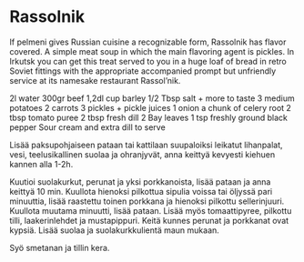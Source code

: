 # Rassolnik

If pelmeni gives Russian cuisine a recognizable form, Rassolnik has flavor covered. A simple meat soup in which the main flavoring agent is pickles. In Irkutsk you can get this treat served to you in a huge loaf of bread in retro Soviet fittings with the appropriate accompanied prompt but unfriendly service at its namesake restaurant Rassol’nik.

2l water
300gr beef
1,2dl  cup barley
1/2 Tbsp salt + more to taste
3 medium potatoes
2 carrots 
3 pickles + pickle juices
1 onion
a chunk of celery root
2 tbsp tomato puree
2 tbsp fresh dill
2 Bay leaves
1 tsp freshly ground black pepper
Sour cream and extra dill to serve

Lisää paksupohjaiseen pataan tai kattilaan suupaloiksi leikatut lihanpalat, vesi, teelusikallinen suolaa ja ohranjyvät, anna keittyä kevyesti kiehuen kannen alla 1-2h. 

Kuutioi suolakurkut, perunat ja yksi porkkanoista, lisää pataan ja anna keittyä 10 min. Kuullota hienoksi pilkottua sipulia voissa tai öljyssä pari minuuttia, lisää raastettu toinen porkkana ja hienoksi pilkottu sellerinjuuri. Kuullota muutama minuutti, lisää pataan. Lisää myös tomaattipyree, pilkottu tilli, laakerinlehdet ja mustapippuri. Keitä kunnes perunat ja porkkanat ovat kypsiä. Lisää suolaa ja suolakurkkulientä maun mukaan. 

Syö smetanan ja tillin kera.